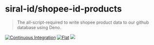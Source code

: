 # siral-id/shopee-id-products

> The all-script-required to write shopee product data to our github database
> using Deno.

[![Continuous Integration](https://github.com/siral-id/shopee-id-products/actions/workflows/ci.yml/badge.svg)](https://github.com/siral-id/shopee-id-products/actions/workflows/ci.yml)
[![Flat](https://github.com/siral-id/shopee-id-products/actions/workflows/flat.yml/badge.svg)](https://github.com/siral-id/shopee-id-products/actions/workflows/flat.yml)
[![](https://img.shields.io/codecov/c/gh/siral-id/shopee-id-products?style=flat-square)](https://codecov.io/gh/siral-id/shopee-id-products)
